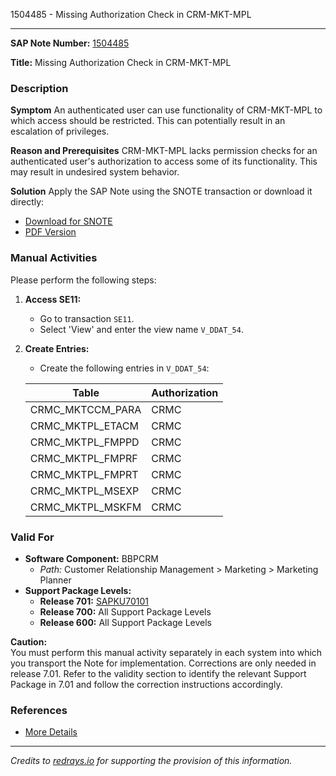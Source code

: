 1504485 - Missing Authorization Check in CRM-MKT-MPL

---

**SAP Note Number:** [1504485](https://me.sap.com/notes/1504485)

**Title:** Missing Authorization Check in CRM-MKT-MPL

### **Description**

**Symptom**
An authenticated user can use functionality of CRM-MKT-MPL to which access should be restricted. This can potentially result in an escalation of privileges.

**Reason and Prerequisites**
CRM-MKT-MPL lacks permission checks for an authenticated user's authorization to access some of its functionality. This may result in undesired system behavior.

**Solution**
Apply the SAP Note using the SNOTE transaction or download it directly:

- [Download for SNOTE](https://notesdownloads.sap.com/note/0040000008905542017)
- [PDF Version](https://userapps.support.sap.com/sap/support/sfm/notes/print/0001504485?language=en-US&token=66B2FF1D4A0200498B08278DEF39C5BC)

### **Manual Activities**

Please perform the following steps:

1. **Access SE11:**
   - Go to transaction `SE11`.
   - Select 'View' and enter the view name `V_DDAT_54`.

2. **Create Entries:**
   - Create the following entries in `V_DDAT_54`:

   | **Table**           | **Authorization** |
   |---------------------|--------------------|
   | CRMC_MKTCCM_PARA    | CRMC               |
   | CRMC_MKTPL_ETACM    | CRMC               |
   | CRMC_MKTPL_FMPPD    | CRMC               |
   | CRMC_MKTPL_FMPRF    | CRMC               |
   | CRMC_MKTPL_FMPRT    | CRMC               |
   | CRMC_MKTPL_MSEXP    | CRMC               |
   | CRMC_MKTPL_MSKFM    | CRMC               |

### **Valid For**

- **Software Component:** BBPCRM
  - *Path:* Customer Relationship Management > Marketing > Marketing Planner
- **Support Package Levels:**
  - **Release 701:** [SAPKU70101](https://me.sap.com/supportpackage/SAPKU70101)
  - **Release 700:** All Support Package Levels
  - **Release 600:** All Support Package Levels

**Caution:**  
You must perform this manual activity separately in each system into which you transport the Note for implementation. Corrections are only needed in release 7.01. Refer to the validity section to identify the relevant Support Package in 7.01 and follow the correction instructions accordingly.

### **References**

- [More Details](https://me.sap.com/notes/1504485)

---

*Credits to [redrays.io](https://redrays.io) for supporting the provision of this information.*